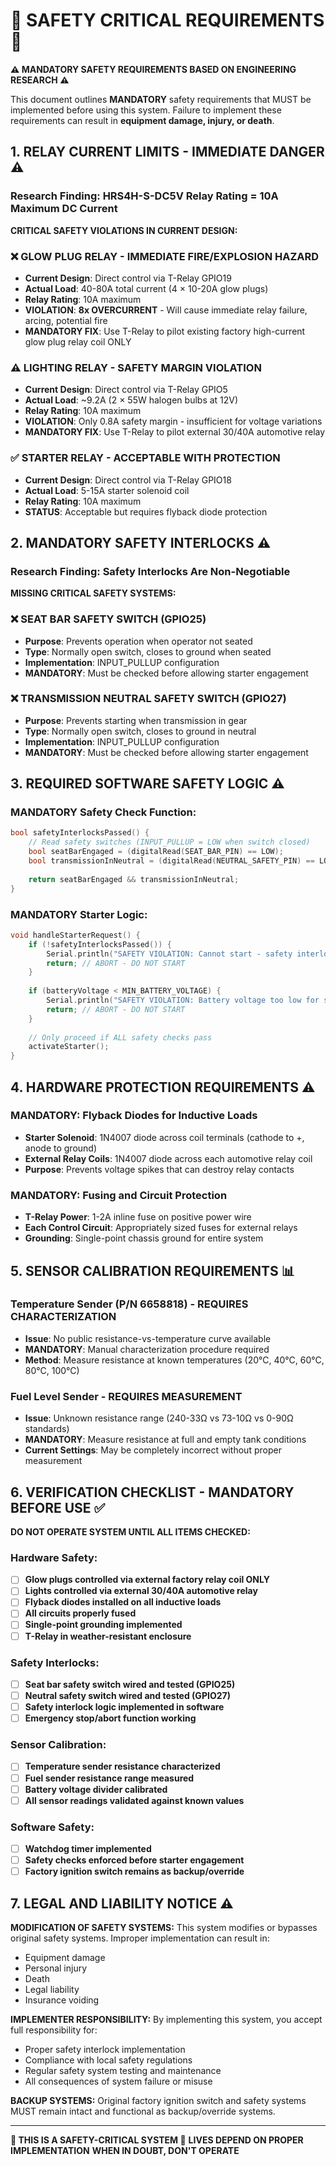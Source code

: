 # 🚨 SAFETY CRITICAL REQUIREMENTS 🚨

**⚠️ MANDATORY SAFETY REQUIREMENTS BASED ON ENGINEERING RESEARCH ⚠️**

This document outlines **MANDATORY** safety requirements that MUST be implemented before using this system. Failure to implement these requirements can result in **equipment damage, injury, or death**.

## 1. RELAY CURRENT LIMITS - IMMEDIATE DANGER ⚠️

### Research Finding: HRS4H-S-DC5V Relay Rating = 10A Maximum DC Current

**CRITICAL SAFETY VIOLATIONS IN CURRENT DESIGN:**

### ❌ GLOW PLUG RELAY - IMMEDIATE FIRE/EXPLOSION HAZARD
- **Current Design**: Direct control via T-Relay GPIO19
- **Actual Load**: 40-80A total current (4 × 10-20A glow plugs)
- **Relay Rating**: 10A maximum
- **VIOLATION**: **8x OVERCURRENT** - Will cause immediate relay failure, arcing, potential fire
- **MANDATORY FIX**: Use T-Relay to pilot existing factory high-current glow plug relay coil ONLY

### ⚠️ LIGHTING RELAY - SAFETY MARGIN VIOLATION  
- **Current Design**: Direct control via T-Relay GPIO5
- **Actual Load**: ~9.2A (2 × 55W halogen bulbs at 12V)
- **Relay Rating**: 10A maximum
- **VIOLATION**: Only 0.8A safety margin - insufficient for voltage variations
- **MANDATORY FIX**: Use T-Relay to pilot external 30/40A automotive relay

### ✅ STARTER RELAY - ACCEPTABLE WITH PROTECTION
- **Current Design**: Direct control via T-Relay GPIO18
- **Actual Load**: 5-15A starter solenoid coil
- **Relay Rating**: 10A maximum
- **STATUS**: Acceptable but requires flyback diode protection

## 2. MANDATORY SAFETY INTERLOCKS ⚠️

### Research Finding: Safety Interlocks Are Non-Negotiable

**MISSING CRITICAL SAFETY SYSTEMS:**

### ❌ SEAT BAR SAFETY SWITCH (GPIO25)
- **Purpose**: Prevents operation when operator not seated
- **Type**: Normally open switch, closes to ground when seated
- **Implementation**: INPUT_PULLUP configuration
- **MANDATORY**: Must be checked before allowing starter engagement

### ❌ TRANSMISSION NEUTRAL SAFETY SWITCH (GPIO27)  
- **Purpose**: Prevents starting when transmission in gear
- **Type**: Normally open switch, closes to ground in neutral
- **Implementation**: INPUT_PULLUP configuration
- **MANDATORY**: Must be checked before allowing starter engagement

## 3. REQUIRED SOFTWARE SAFETY LOGIC ⚠️

### MANDATORY Safety Check Function:
```cpp
bool safetyInterlocksPassed() {
    // Read safety switches (INPUT_PULLUP = LOW when switch closed)
    bool seatBarEngaged = (digitalRead(SEAT_BAR_PIN) == LOW);
    bool transmissionInNeutral = (digitalRead(NEUTRAL_SAFETY_PIN) == LOW);
    
    return seatBarEngaged && transmissionInNeutral;
}
```

### MANDATORY Starter Logic:
```cpp
void handleStarterRequest() {
    if (!safetyInterlocksPassed()) {
        Serial.println("SAFETY VIOLATION: Cannot start - safety interlocks not satisfied");
        return; // ABORT - DO NOT START
    }
    
    if (batteryVoltage < MIN_BATTERY_VOLTAGE) {
        Serial.println("SAFETY VIOLATION: Battery voltage too low for starting");
        return; // ABORT - DO NOT START  
    }
    
    // Only proceed if ALL safety checks pass
    activateStarter();
}
```

## 4. HARDWARE PROTECTION REQUIREMENTS ⚠️

### MANDATORY: Flyback Diodes for Inductive Loads
- **Starter Solenoid**: 1N4007 diode across coil terminals (cathode to +, anode to ground)
- **External Relay Coils**: 1N4007 diode across each automotive relay coil
- **Purpose**: Prevents voltage spikes that can destroy relay contacts

### MANDATORY: Fusing and Circuit Protection  
- **T-Relay Power**: 1-2A inline fuse on positive power wire
- **Each Control Circuit**: Appropriately sized fuses for external relays
- **Grounding**: Single-point chassis ground for entire system

## 5. SENSOR CALIBRATION REQUIREMENTS 📊

### Temperature Sender (P/N 6658818) - REQUIRES CHARACTERIZATION
- **Issue**: No public resistance-vs-temperature curve available
- **MANDATORY**: Manual characterization procedure required
- **Method**: Measure resistance at known temperatures (20°C, 40°C, 60°C, 80°C, 100°C)

### Fuel Level Sender - REQUIRES MEASUREMENT
- **Issue**: Unknown resistance range (240-33Ω vs 73-10Ω vs 0-90Ω standards)
- **MANDATORY**: Measure resistance at full and empty tank conditions
- **Current Settings**: May be completely incorrect without proper measurement

## 6. VERIFICATION CHECKLIST - MANDATORY BEFORE USE ✅

**DO NOT OPERATE SYSTEM UNTIL ALL ITEMS CHECKED:**

### Hardware Safety:
- [ ] **Glow plugs controlled via external factory relay coil ONLY**
- [ ] **Lights controlled via external 30/40A automotive relay**  
- [ ] **Flyback diodes installed on all inductive loads**
- [ ] **All circuits properly fused**
- [ ] **Single-point grounding implemented**
- [ ] **T-Relay in weather-resistant enclosure**

### Safety Interlocks:
- [ ] **Seat bar safety switch wired and tested (GPIO25)**
- [ ] **Neutral safety switch wired and tested (GPIO27)**
- [ ] **Safety interlock logic implemented in software**
- [ ] **Emergency stop/abort function working**

### Sensor Calibration:
- [ ] **Temperature sender resistance characterized**
- [ ] **Fuel sender resistance range measured**
- [ ] **Battery voltage divider calibrated**
- [ ] **All sensor readings validated against known values**

### Software Safety:
- [ ] **Watchdog timer implemented**
- [ ] **Safety checks enforced before starter engagement**
- [ ] **Factory ignition switch remains as backup/override**

## 7. LEGAL AND LIABILITY NOTICE ⚠️

**MODIFICATION OF SAFETY SYSTEMS:**
This system modifies or bypasses original safety systems. Improper implementation can result in:
- Equipment damage
- Personal injury  
- Death
- Legal liability
- Insurance voiding

**IMPLEMENTER RESPONSIBILITY:**
By implementing this system, you accept full responsibility for:
- Proper safety interlock implementation
- Compliance with local safety regulations
- Regular safety system testing and maintenance
- All consequences of system failure or misuse

**BACKUP SYSTEMS:**
Original factory ignition switch and safety systems MUST remain intact and functional as backup/override systems.

---

**🚨 THIS IS A SAFETY-CRITICAL SYSTEM 🚨**
**LIVES DEPEND ON PROPER IMPLEMENTATION**
**WHEN IN DOUBT, DON'T OPERATE**
